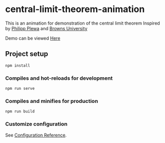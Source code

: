 # central-limit-theorem-animation

This is an animation for demonstration of the central limit theorem
Inspired by [Philipp Plewa](https://bl.ocks.org/pmplewa/4120c2929ede7e336d9b55b760e496f6) and [Browns University](https://seeing-theory.brown.edu/probability-distributions/index.html)

Demo can be viewed [Here](https://xlasercut.github.io/central-limit-theorem-animation/)


## Project setup
```
npm install
```

### Compiles and hot-reloads for development
```
npm run serve
```

### Compiles and minifies for production
```
npm run build
```

### Customize configuration
See [Configuration Reference](https://cli.vuejs.org/config/).
